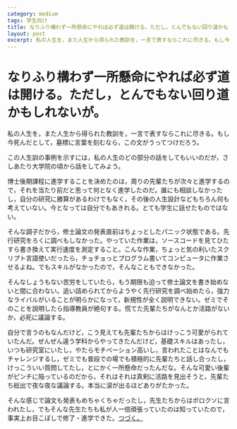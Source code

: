```yaml
---
category: medium
tags: 学生向け
title: なりふり構わず一所懸命にやれば必ず道は開ける。ただし，とんでもない回り道かもしれないが。
layout: post
excerpt: 私の人生を，また人生から得られた教訓を，一言で表すならこれに尽きる。もし今死んだとして，墓標に言葉を刻むなら，この文がうってつけだろう。
---
```

# なりふり構わず一所懸命にやれば必ず道は開ける。ただし，とんでもない回り道かもしれないが。

私の人生を，また人生から得られた教訓を，一言で表すならこれに尽きる。もし今死んだとして，墓標に言葉を刻むなら，この文がうってつけだろう。

この人生訓の事例を示すには，私の人生のどの部分の話をしてもいいのだが，さしあたり大学院の頃から話をしてみよう。

博士後期課程に進学することを決めたのは，周りの先輩たちが次々と進学するので，それを当たり前だと思って何となく進学したのだ。誰にも相談しなかったし，自分の研究に勝算があるわけでもなく，その後の人生設計などもちろん何も考えていない。今となっては自分でもあきれる。とても学生に話せたものではない。

そんな調子だから，修士論文の発表直前はちょっとしたパニック状態である。先行研究をろくに調べもしなかった。やっていた作業は，ソースコードを見てひたすら書き換えて実行速度を測定すること。こんな作業，ちょっと気の利いたスクリプト言語使いだったら，チョチョっとプログラム書いてコンピュータに作業させるよね。でもスキルがなかったので，そんなこともできなかった。

そんなしょうもない苦労をしていたら，もう期限も迫って修士論文を書き始めないと間に合わない。追い詰められてからようやく先行研究を調べ始めたら，強力なライバルがいることが明らかになって，新規性が全く説明できない。ゼミでそのことを説明したら指導教員が絶句する。慌てた先輩たちがなんとか活路がないか，必死に議論する。

自分で言うのもなんだけど，こう見えても先輩たちからはけっこう可愛がられていたんだ。ぜんぜん違う学科からやってきたんだけど，基礎スキルはあったし，いつも研究室にいたし，やたらモチベーション高いし，言われたことはなんでもチャレンジするし，ゼミでも普段での場でも積極的に先輩たちと話し合ったし，けっこういい質問してたし，とにかく一所懸命だったんだな。そんな可愛い後輩がピンチに陥っているのだから，それはそれは真剣に活路を見出そうと，先輩たち総出で夜な夜な議論する。本当に涙が出るほどありがたかった。

そんな感じで論文も発表もめちゃくちゃだったし，先生たちからはボロクソに言われたし，でもそんな先生たちも私が人一倍頑張っていたのは知っていたので，事実上お目こぼしで修了・進学できた。[つづく。](/medium/2015/08/10/medium-2.html)